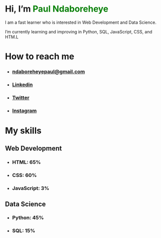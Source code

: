 # Hi, I’m <span style="color: green;">Paul Ndaboreheye</span>
<p>I am a fast learner who is interested in Web Development and Data Science.</p>
<p>I’m currently learning and improving in Python, SQL, JavaScript, CSS, and HTM.L</p>

# How to reach me
- ### ndaboreheyepaul@gmail.com
- ### [Linkedin](linkedin.com/in/paul-ndaboreheye-7408aa217)
- ### [Twitter](https://twitter.com/intetsu_n6)
- ### [Instagram]()

# My skills

## Web Development
- ### HTML: 65%
- ### CSS: 60%
- ### JavaScript: 3%

## Data Science
- ### Python: 45%
- ### SQL: 15%

<!---
intetsu2/intetsu2 is a ✨ special ✨ repository because its `README.md` (this file) appears on your GitHub profile.
You can click the Preview link to take a look at your changes.
--->